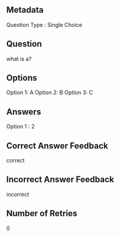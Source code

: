 ## Metadata
Question Type : Single Choice

## Question
what is a?

## Options
Option 1: A
Option 2: B
Option 3: C

## Answers
Option 1 : 2

## Correct Answer Feedback
correct

## Incorrect Answer Feedback
incorrect

## Number of Retries
0

